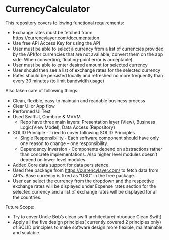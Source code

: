# CurrencyCalculator

This repository covers following functional requirements:
* Exchange rates must be fetched from: https://currencylayer.com/documentation
* Use free API Access Key for using the API
* User must be able to select a currency from a list of currencies provided by the API(for currencies that are not available, convert them on the app side. When converting, floating-point error is acceptable)
* User must be able to enter desired amount for selected currency
* User should then see a list of exchange rates for the selected currency
* Rates should be persisted locally and refreshed no more frequently than every 30 minutes (to limit bandwidth usage)

Also taken care of following things:

* Clean, flexible, easy to maintain and readable business process
* Clear UI or App flow
* Performed UI Test
* Used SwiftUI, Combine & MVVM
    * Repo have three main layers: Presentation layer (View), Business Logic(View Model), Data Access (Repository)
* SOLID Principle - Tried to cover following SOLID Principles
    * Single Responsibility - Each software component should have only one reason to change – one responsibility.
    * Dependency Inversion - Components depend on abstractions rather than concrete implementations. Also higher level modules doesn’t depend on lower level modules
* Added Core data support for data persistence.
* Used free package from https://currencylayer.com/  to fetch data from API’s. Base currency is fixed as “USD” in the free package.
* User can select the currency from the dropdown and the respective exchange rates will be displayed under Expense rates section for the selected currency and a list of exchange rates will be displayed for all the countries.

Future Scope:

* Try to cover Uncle Bob’s clean swift architecture(Introduce Clean Swift)
* Apply all the five design principles( currently covered 2 principles only) of SOLID principles to make software design more flexible, maintainable and scalable.

